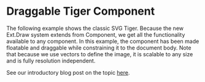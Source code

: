# Draggable Tiger Component #

The following example shows the classic SVG Tiger.  Because the new Ext.Draw system extends from Component, we get all the functionality available to any component. In this example, the component has been made floatable and draggable while constraining it to the document body. Note that because we use vectors to define the image, it is scalable to any size and is fully resolution independent.

See our introductory blog post on the topic [here](http://www.sencha.com/blog/ext-js-4-drawing-charting).

